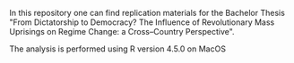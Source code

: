 In this repository one can find replication materials for the Bachelor Thesis "From Dictatorship to Democracy? The Influence of Revolutionary Mass Uprisings on Regime Change: a Cross–Country Perspective".

The analysis is performed using R version 4.5.0 on MacOS
